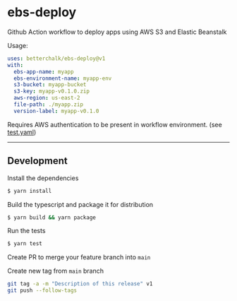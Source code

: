# ebs-deploy
Github Action workflow to deploy apps using AWS S3 and Elastic Beanstalk

Usage:
```yaml
uses: betterchalk/ebs-deploy@v1
with:
  ebs-app-name: myapp
  ebs-environment-name: myapp-env
  s3-bucket: myapp-bucket
  s3-key: myapp-v0.1.0.zip
  aws-region: us-east-2
  file-path: ./myapp.zip
  version-label: myapp-v0.1.0
```

Requires AWS authentication to be present in workflow environment. (see [test.yaml](.github/workflows/test.yaml))

---

## Development
Install the dependencies  
```bash
$ yarn install
```

Build the typescript and package it for distribution
```bash
$ yarn build && yarn package
```

Run the tests 
```bash
$ yarn test
```

Create PR to merge your feature branch into `main`

Create new tag from `main` branch
```bash
git tag -a -m "Description of this release" v1
git push --follow-tags
```
